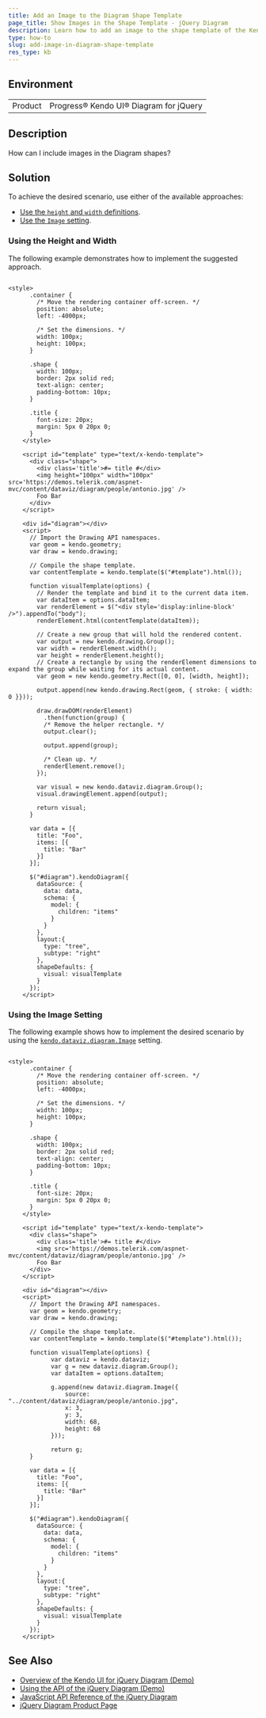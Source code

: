 ```yaml
---
title: Add an Image to the Diagram Shape Template
page_title: Show Images in the Shape Template - jQuery Diagram
description: Learn how to add an image to the shape template of the Kendo UI for jQuery Diagram component.
type: how-to
slug: add-image-in-diagram-shape-template
res_type: kb
---
```


## Environment

<table>
	<tbody>
		<tr>
			<td>Product</td>
			<td>Progress® Kendo UI® Diagram for jQuery</td>
		</tr>
	</tbody>
</table>


## Description

How can I include images in the Diagram shapes?

## Solution

To achieve the desired scenario, use either of the available approaches:

* [Use the `height` and `width` definitions](#using-the-height-and-width).
* [Use the `Image` setting](#using-the-image-setting).

### Using the Height and Width

The following example demonstrates how to implement the suggested approach.

```dojo

<style>
      .container {
        /* Move the rendering container off-screen. */
        position: absolute;
        left: -4000px;

        /* Set the dimensions. */
        width: 100px;
        height: 100px;
      }

      .shape {
        width: 100px;
        border: 2px solid red;
        text-align: center;
        padding-bottom: 10px;
      }

      .title {
        font-size: 20px;
        margin: 5px 0 20px 0;
      }
    </style>

    <script id="template" type="text/x-kendo-template">
      <div class="shape">
        <div class='title'>#= title #</div>
        <img height="100px" width="100px" src='https://demos.telerik.com/aspnet-mvc/content/dataviz/diagram/people/antonio.jpg' />
        Foo Bar
      </div>
    </script>

    <div id="diagram"></div>
    <script>
      // Import the Drawing API namespaces.
      var geom = kendo.geometry;
      var draw = kendo.drawing;

      // Compile the shape template.
      var contentTemplate = kendo.template($("#template").html());

      function visualTemplate(options) {
        // Render the template and bind it to the current data item.
        var dataItem = options.dataItem;
        var renderElement = $("<div style='display:inline-block' />").appendTo("body");
        renderElement.html(contentTemplate(dataItem));

        // Create a new group that will hold the rendered content.
        var output = new kendo.drawing.Group();
        var width = renderElement.width();
        var height = renderElement.height();
        // Create a rectangle by using the renderElement dimensions to expand the group while waiting for its actual content.
        var geom = new kendo.geometry.Rect([0, 0], [width, height]);

        output.append(new kendo.drawing.Rect(geom, { stroke: { width: 0 }}));

        draw.drawDOM(renderElement)
          .then(function(group) {
          /* Remove the helper rectangle. */
          output.clear();

          output.append(group);

          /* Clean up. */
          renderElement.remove();
        });

        var visual = new kendo.dataviz.diagram.Group();
        visual.drawingElement.append(output);

        return visual;
      }

      var data = [{
        title: "Foo",
        items: [{
          title: "Bar"
        }]
      }];

      $("#diagram").kendoDiagram({
        dataSource: {
          data: data,
          schema: {
            model: {
              children: "items"
            }
          }
        },
        layout:{
          type: "tree",
          subtype: "right"
        },
        shapeDefaults: {
          visual: visualTemplate
        }
      });
    </script>

```

### Using the Image Setting

The following example shows how to implement the desired scenario by using the [`kendo.dataviz.diagram.Image`](https://docs.telerik.com/kendo-ui/api/javascript/dataviz/diagram/image) setting.

```dojo

<style>
      .container {
        /* Move the rendering container off-screen. */
        position: absolute;
        left: -4000px;

        /* Set the dimensions. */
        width: 100px;
        height: 100px;
      }

      .shape {
        width: 100px;
        border: 2px solid red;
        text-align: center;
        padding-bottom: 10px;
      }

      .title {
        font-size: 20px;
        margin: 5px 0 20px 0;
      }
    </style>

    <script id="template" type="text/x-kendo-template">
      <div class="shape">
        <div class='title'>#= title #</div>
        <img src='https://demos.telerik.com/aspnet-mvc/content/dataviz/diagram/people/antonio.jpg' />
        Foo Bar
      </div>
    </script>

    <div id="diagram"></div>
    <script>
      // Import the Drawing API namespaces.
      var geom = kendo.geometry;
      var draw = kendo.drawing;

      // Compile the shape template.
      var contentTemplate = kendo.template($("#template").html());

      function visualTemplate(options) {
            var dataviz = kendo.dataviz;
            var g = new dataviz.diagram.Group();
            var dataItem = options.dataItem;

            g.append(new dataviz.diagram.Image({
                source: "../content/dataviz/diagram/people/antonio.jpg",
                x: 3,
                y: 3,
                width: 68,
                height: 68
            }));

            return g;
      }

      var data = [{
        title: "Foo",
        items: [{
          title: "Bar"
        }]
      }];

      $("#diagram").kendoDiagram({
        dataSource: {
          data: data,
          schema: {
            model: {
              children: "items"
            }
          }
        },
        layout:{
          type: "tree",
          subtype: "right"
        },
        shapeDefaults: {
          visual: visualTemplate
        }
      });
    </script>

```

## See Also

* [Overview of the Kendo UI for jQuery Diagram (Demo)](https://demos.telerik.com/kendo-ui/diagram/index)
* [Using the API of the jQuery Diagram (Demo)](https://demos.telerik.com/kendo-ui/diagram/api)
* [JavaScript API Reference of the jQuery Diagram](/api/javascript/ui/diagram)
* [jQuery Diagram Product Page](https://www.telerik.com/kendo-jquery-ui/diagram)
